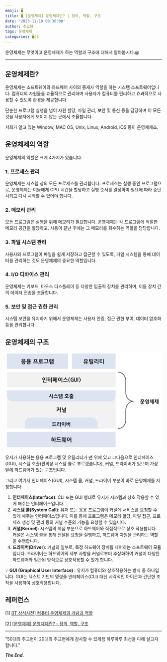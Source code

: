 ```yaml
---
emoji: 🖥️
title: 🖥️ [운영체제] 운영체제란? | 정의, 역할, 구조
date: '2023-11-10 09:30:00'
author: 추교현
tags: 운영체제
categories: 🖥️CS
---
```


운영체제는 무엇이고 운영체제가 하는 역할과 구조에 대해서 알아봅시다.@

---

## 운영체제란?

운영체제는 소프트웨어와 하드웨어 사이의 중재자 역할을 하는 시스템 소프트웨어입니다. 컴퓨터의 자원들을 효율적으로 관리하며 사용자가 컴퓨터를 편리하고 효과적으로 사용할 수 있도록 환경을 제공합니다.

단순한 프로그램 실행을 넘어 자원 할당, 파일 관리, 보안 및 통신 등을 담당하며 이 모든 것을 사용자에게 보이지 않는 곳에서 조율합니다.

저희가 알고 있는 Window, MAC OS, Unix, Linux, Android, iOS 등이 운영체제죠.

## 운영체제의 역할

운영체제의 역할은 크게 4가지가 있습니다.

### 1. 프로세스 관리

운영체제는 시스템 상의 모든 프로세스를 관리합니다. 프로세스는 실행 중인 프로그램으로, 운영체제는 이들에게 CPU 시간을 할당하고 실행 순서를 결정하며 필요에 따라 중단시키고 다시 시작할 수 있어야 합니다.

### 2. 메모리 관리

모든 프로그램은 실행을 위해 메모리가 필요합니다. 운영체제는 각 프로그램에 적절한 메모리 공간을 할당하고, 사용이 끝난 후에는 그 메모리를 회수하는 역할을 담당합니다.

### 3. 파일 시스템 관리

사용자와 프로그램이 파일을 쉽게 저장하고 접근할 수 있도록, 파일 시스템을 통해 데이터를 관리하는 것도 운영체제의 중요한 역할입니다.

### 4. I/O 디바이스 관리

운영체제는 키보드, 마우스 디스플레이 등 다양한 입출력 장치를 관리하며, 이들 장치 간의 데이터 전송을 조율합니다.

### 5. 보안 및 접근 권한 관리

시스템 보안을 유지하기 위해서 운영체제는 사용자 인증, 접근 권한 부여, 데이터 암호화 등을 관리합니다.

## 운영체제의 구조

![CS-OS-001-1.png](CS-OS-001-1.png)

유저가 사용하는 응용 프로그램 및 유틸리티가 맨 위에 있고 그다음으로 인터페이스(GUI), 시스템 호출(편의상 시스템 콜로 부르겠습니다), 커널, 드라이버가 있으며 가장 밑에 하드웨어가 있는 구조입니다.

그리고 여기서 인터페이스(GUI), 시스템 콜, 커널, 드라이버 부분이 바로 운영체제를 지칭합니다.

1. **인터페이스(Interface)**:
   CLI 또는 GUI 형태로 유저가 시스템과 상호 작용할 수 있게 해주는 인터페이스입니다.
2. **시스템 콜(System Call)**:
   유저 또는 응용 프로그램이 커널에 서비스를 요청할 수 있게 해주는 인터페이스입니다. 이를 통해 프로그램은 메모리 할당, 파일 접근, 프로세스 생성 및 관리 등의 커널 수준의 기능을 요청할 수 있습니다.
3. **커널(Kernel)**:
   시스템의 핵심 부분으로 하드웨어와 직접적으로 상호 작용합니다. 커널은 시스템 콜을 통해 전달된 요청을 실행하고, 하드웨어 자원을 관리하는 역할을 수행합니다.
4. **드라이버(Driver)**:
   커널의 일부로, 특정 하드웨어 장치를 제어하는 소프트웨어 모듈입니다. 드라이버는 하드웨어의 세부 사항을 커널로부터 추상화하여 커널이 다양한 하드웨어와 일관된 방식으로 상호작용할 수 있게 합니다.

💡 **GUI (Graphical User Interface)** :
유저가 컴퓨터와 상호작용하는 방식 중 하나입니다. GUI는 텍스트 기반의 명령줄 인터페이스(CLI) 대신 시각적인 아이콘과 간단한 조작을 사용하여 상호작용합니다.

## 레퍼런스

[1] [[IT 상식사전] 컴퓨터 운영체제의 개념과 역할](https://yozm.wishket.com/magazine/detail/1453/)

[2] [[운영체제] 운영체제란? - 정의, 역할, 구조](https://velog.io/@dddooo9/%EC%9A%B4%EC%98%81%EC%B2%B4%EC%A0%9C-%EC%9A%B4%EC%98%81%EC%B2%B4%EC%A0%9C%EB%9E%80-%EC%A0%95%EC%9D%98-%EC%97%AD%ED%95%A0-%EA%B5%AC%EC%A1%B0)

---

"50대의 추교현이 20대의 추교현에게 감사할 수 있게끔 하루하루 최선을 다해 살고자 합니다."

**_The End._**

